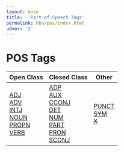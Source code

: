 ```yaml
---
layout: base
title:  'Part-of-Speech Tags'
permalink: hbo/pos/index.html
udver: '2'
---
```


# POS Tags

| Open Class | Closed Class | Other |
|------------|--------------|-------|
| [ADJ]()<br/>[ADV]()<br/>[INTJ]()<br/>[NOUN]()<br/>[PROPN]()<br/>[VERB]() | [ADP]()<br/>[AUX]()<br/>[CCONJ]()<br/>[DET]()<br/>[NUM]()<br/>[PART]()<br/>[PRON]()<br/>[SCONJ]() | [PUNCT]()<br/>~~[SYM]()~~<br/>~~[X]()~~ |
